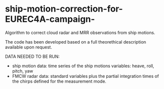 # ship-motion-correction-for-EUREC4A-campaign-
Algorithm to correct cloud radar and MRR observations from ship motions. 

The code has been developed based on a full theorethical description available upon request.

DATA NEEDED TO BE RUN:
- ship motion data: time series of the ship motions variables: heave, roll, pitch, yaw
- FMCW radar data: standard variables plus the partial integration times of the chirps defined for the measurement mode.


 
